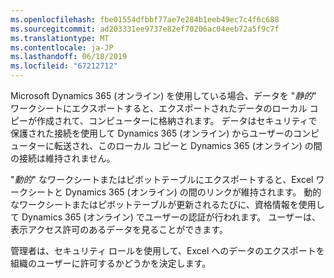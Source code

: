 ```yaml
---
ms.openlocfilehash: fbe01554dfbbf77ae7e284b1eeb49ec7c4f6c688
ms.sourcegitcommit: ad203331ee9737e82ef70206ac04eeb72a5f9c7f
ms.translationtype: MT
ms.contentlocale: ja-JP
ms.lasthandoff: 06/18/2019
ms.locfileid: "67212712"
---
```

Microsoft Dynamics 365 (オンライン) を使用している場合、データを "*静的*" ワークシートにエクスポートすると、エクスポートされたデータのローカル コピーが作成されて、コンピューターに格納されます。 データはセキュリティで保護された接続を使用して Dynamics 365 (オンライン) からユーザーのコンピューターに転送され、このローカル コピーと Dynamics 365 (オンライン) の間の接続は維持されません。  
  
 "*動的*" なワークシートまたはピボットテーブルにエクスポートすると、Excel ワークシートと Dynamics 365 (オンライン) の間のリンクが維持されます。 動的なワークシートまたはピボットテーブルが更新されるたびに、資格情報を使用して Dynamics 365 (オンライン) でユーザーの認証が行われます。 ユーザーは、表示アクセス許可のあるデータを見ることができます。  
  
 管理者は、セキュリティ ロールを使用して、Excel へのデータのエクスポートを組織のユーザーに許可するかどうかを決定します。